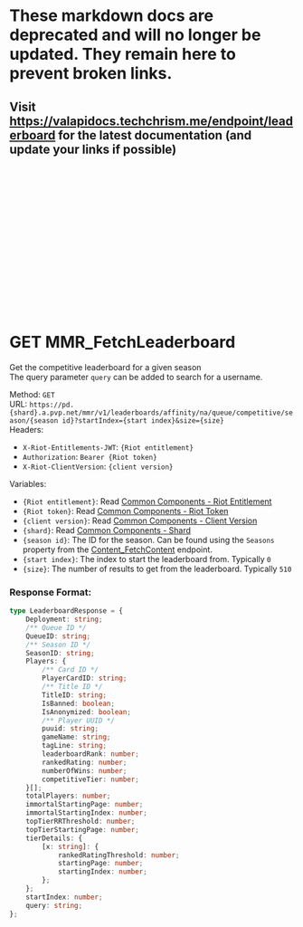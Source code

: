 <!--

This file is automatically generated!
Do not edit it directly!
See https://github.com/techchrism/valorant-api-docs/blob/trunk/contributing.md for more information.

-->

# These markdown docs are deprecated and will no longer be updated. They remain here to prevent broken links.
## Visit <https://valapidocs.techchrism.me/endpoint/leaderboard> for the latest documentation (and update your links if possible)
<br><br><br><br><br><br><br><br><br><br><br><br><br><br><br>
# GET MMR_FetchLeaderboard

Get the competitive leaderboard for a given season  
The query parameter `query` can be added to search for a username.  


Method: `GET`  
URL: `https://pd.{shard}.a.pvp.net/mmr/v1/leaderboards/affinity/na/queue/competitive/season/{season id}?startIndex={start index}&size={size}`  
Headers:
 - `X-Riot-Entitlements-JWT`: `{Riot entitlement}`
 - `Authorization`: `Bearer {Riot token}`
 - `X-Riot-ClientVersion`: `{client version}`

Variables:
 - `{Riot entitlement}`: Read [Common Components - Riot Entitlement](../common-components.md#riot-entitlement)
 - `{Riot token}`: Read [Common Components - Riot Token](../common-components.md#riot-token)
 - `{client version}`: Read [Common Components - Client Version](../common-components.md#client-version)
 - `{shard}`: Read [Common Components - Shard](../common-components.md#shard)
 - `{season id}`: The ID for the season. Can be found using the `Seasons` property from the [Content_FetchContent](GET%20Content_FetchContent.md) endpoint.
 - `{start index}`: The index to start the leaderboard from. Typically `0`
 - `{size}`: The number of results to get from the leaderboard. Typically `510`


### Response Format:
```ts
type LeaderboardResponse = {
    Deployment: string;
    /** Queue ID */
    QueueID: string;
    /** Season ID */
    SeasonID: string;
    Players: {
        /** Card ID */
        PlayerCardID: string;
        /** Title ID */
        TitleID: string;
        IsBanned: boolean;
        IsAnonymized: boolean;
        /** Player UUID */
        puuid: string;
        gameName: string;
        tagLine: string;
        leaderboardRank: number;
        rankedRating: number;
        numberOfWins: number;
        competitiveTier: number;
    }[];
    totalPlayers: number;
    immortalStartingPage: number;
    immortalStartingIndex: number;
    topTierRRThreshold: number;
    topTierStartingPage: number;
    tierDetails: {
        [x: string]: {
            rankedRatingThreshold: number;
            startingPage: number;
            startingIndex: number;
        };
    };
    startIndex: number;
    query: string;
};
```
